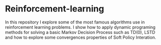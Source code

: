 # Reinforcement-learning
In this repository I explore some of the most famous algorithms use in reinforcement learning problems. I show how to apply dynamic programing methods for solving a basic Markov Decision Process such as TD(0), LSTD and how to explore some convergences properties of Soft Policy Interation. 
